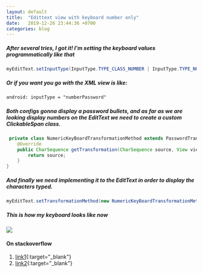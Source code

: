 ```yaml
---
layout: default
title:  "Edittext view with keyboard number only"
date:   2019-12-26 23:44:36 +0700
categories: blog
---
```

##### [](#header-1) After several tries, I got it! I'm setting the keyboard values programmatically like that

```java
myEditText.setInputType(InputType.TYPE_CLASS_NUMBER | InputType.TYPE_NUMBER_VARIATION_PASSWORD); 
```
##### [](#header-2) Or if you want you go with the XML view is like:
```xml
android: inputType = "numberPassword"
```

##### [](#header-3) Both configs gonna display a password bullets, and as far as we are looking display numbers on the EditText we need to create a custom ClickableSpan class.

```java
 private class NumericKeyBoardTransformationMethod extends PasswordTransformationMethod {
    @Override
    public CharSequence getTransformation(CharSequence source, View view) {
        return source;
    }
}
```

##### [](#header-4) And finally we need implementing it to the EditText in order to display the characters typed.

```java
myEditText.setTransformationMethod(new NumericKeyBoardTransformationMethod());
```

##### [](#header-5) This is how my keyboard looks like now

![](https://i.stack.imgur.com/8gYx4.png)


#### [](#header-6) On stackoverflow
1.  [link1](https://stackoverflow.com/questions/13817521/edittext-view-with-keyboard-number-only/13817572){:target="_blank"}
2.  [link2](https://stackoverflow.com/questions/37525471/android-keyboard-showing-numbers){:target="_blank"}